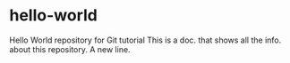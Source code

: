 # hello-world
Hello World repository for Git tutorial
This is a doc. that shows all the info. about this repository.
A new line.
